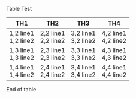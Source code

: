 Table Test

| TH1 | TH2 | TH3 | TH4 |
| --- | --- | --- | --- |
| 1,2 line1 <br>1,2 line2 | 2,2 line1 <br>2,2 line2 | 3,2 line1 <br>3,2 line2 | 4,2 line1 <br>4,2 line2 |
| 1,3 line1 <br>1,3 line2 | 2,3 line1 <br>2,3 line2 | 3,3 line1 <br>3,3 line2 | 4,3 line1 <br>4,3 line2 |
| 1,4 line1 <br>1,4 line2 | 2,4 line1 <br>2,4 line2 | 3,4 line1 <br>3,4 line2 | 4,4 line1 <br>4,4 line2 |

End of table
